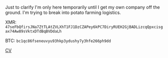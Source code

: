 Just to clarify I'm only here temporarily until I get my own company off the ground. I'm trying to break into potato farming logistics.

XMR: ```47seFbQfirsJNa7ZtTLAtZVLXhT1FJ1DzCZAPey6kPC7DiryRUEH2GjBADLizcqQpxcisgax74Aw89sVktxDTdBqBVDdaLh```

BTC: ```bc1qc86fseneuvyu93hkp3ydushy7y3hfe266ph9dd```

[CV](https://github.com/pprobst/pprobst/blob/main/CV.pdf)
